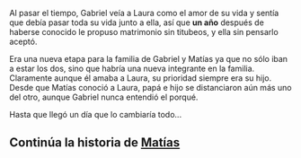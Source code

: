 Al pasar el tiempo, Gabriel veía a Laura como el amor de su vida y sentía que debía pasar toda su vida
junto a ella, así que **un año** después de haberse conocido le propuso matrimonio sin titubeos, y
ella sin pensarlo aceptó.

Era una nueva etapa para la familia de Gabriel y Matías ya que no sólo iban a estar los dos, sino que
habría una nueva integrante en la familia. Claramente aunque él amaba a Laura, su prioridad siempre era su hijo.
Desde que Matías conoció a Laura, papá e hijo se distanciaron aún más uno del otro, aunque Gabriel nunca entendió el porqué.

Hasta que llegó un día que lo cambiaría todo...

## Continúa la historia de [Matías](pagina-cuatro-papa.md)
